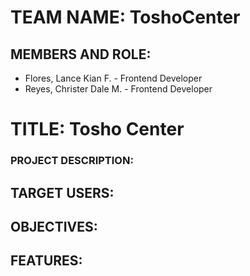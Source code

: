 # TEAM NAME: ToshoCenter

## MEMBERS AND ROLE:
  * Flores, Lance Kian F. - Frontend Developer
  * Reyes, Christer Dale M. - Frontend Developer

# TITLE: Tosho Center
### PROJECT DESCRIPTION:

## TARGET USERS:

## OBJECTIVES:

## FEATURES:

